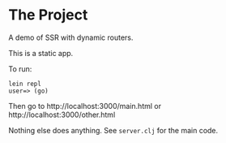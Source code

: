 # The Project

A demo of SSR with dynamic routers.

This is a static app.

To run:

```
lein repl
user=> (go)
```

Then go to http://localhost:3000/main.html or http://localhost:3000/other.html

Nothing else does anything. See `server.clj` for the main code.

